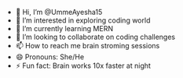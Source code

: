 - 👋 Hi, I’m @UmmeAyesha15
- 👀 I’m interested in exploring coding world
- 🌱 I’m currently learning MERN
- 💞️ I’m looking to collaborate on coding challenges
- 📫 How to reach me brain stroming sessions
- 😄 Pronouns: She/He
- ⚡ Fun fact: Brain works 10x faster at night

<!---
UmmeAyesha15/UmmeAyesha15 is a ✨ special ✨ repository because its `README.md` (this file) appears on your GitHub profile.
You can click the Preview link to take a look at your changes.
--->
